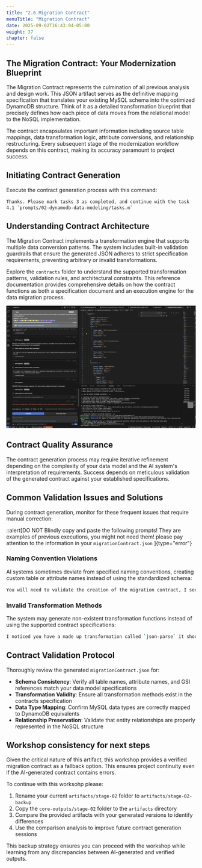```yaml
---
title: "2.6 Migration Contract"
menuTitle: "Migration Contract"
date: 2025-09-02T16:43:04-05:00
weight: 37
chapter: false
---
```


## The Migration Contract: Your Modernization Blueprint

The Migration Contract represents the culmination of all previous analysis and design work. This JSON artifact serves as the definitive mapping specification that translates your existing MySQL schema into the optimized DynamoDB structure. Think of it as a detailed transformation blueprint that precisely defines how each piece of data moves from the relational model to the NoSQL implementation.

The contract encapsulates important information including source table mappings, data transformation logic, attribute conversions, and relationship restructuring. Every subsequent stage of the modernization workflow depends on this contract, making its accuracy paramount to project success.

## Initiating Contract Generation

Execute the contract generation process with this command:

```shell
Thanks. Please mark tasks 3 as completed, and continue with the task 4.1 `prompts/02-dynamodb-data-modeling/tasks.m`
```

## Understanding Contract Architecture

The Migration Contract implements a transformation engine that supports multiple data conversion patterns. The system includes built-in validation guardrails that ensure the generated JSON adheres to strict specification requirements, preventing arbitrary or invalid transformations.

Explore the `contracts` folder to understand the supported transformation patterns, validation rules, and architectural constraints. This reference documentation provides comprehensive details on how the contract functions as both a specification document and an execution engine for the data migration process.

![Data model](/static/images/modernizr/2/stage02-23.png)

## Contract Quality Assurance

The contract generation process may require iterative refinement depending on the complexity of your data model and the AI system's interpretation of requirements. Success depends on meticulous validation of the generated contract against your established specifications.

## Common Validation Issues and Solutions

During contract generation, monitor for these frequent issues that require manual correction:

::alert[DO NOT Blindly copy and paste the following prompts! They are examples of previous executions, you might not need them! please pay attention to the information in your `migrationContract.json` ]{type="error"}

### Naming Convention Violations

AI systems sometimes deviate from specified naming conventions, creating custom table or attribute names instead of using the standardized schema:

```bash
You will need to validate the creation of the migration contract, I see you have defined your own table names, and you didn't used the table names I have provided, same for the GSIs I specifically asked for generic names for the GIS and the PK and SK to avoid issues or hardcoded values. To give you an example in the migration contract artifacts/stage-02/migrationContract.json the first table `UserOrdersCart` should be called `Users`, the partition key should be PK and the sort tkey SK, Please re-read the data_model and update my migration contract
```

### Invalid Transformation Methods

The system may generate non-existent transformation functions instead of using the supported contract specifications:

```bash
I noticed you have a made up transformation called `json-parse` it should be `json-construction` The format of that attribute is a map so you need to use JSON contruction, can you please update that attribute name?  and validate you have no created other made up methods? you need to follow the specifications as directed in the  `contracts` folder
```

## Contract Validation Protocol

Thoroughly review the generated `migrationContract.json` for:

- **Schema Consistency**: Verify all table names, attribute names, and GSI references match your data model specifications
- **Transformation Validity**: Ensure all transformation methods exist in the contracts specification
- **Data Type Mapping**: Confirm MySQL data types are correctly mapped to DynamoDB equivalents
- **Relationship Preservation**: Validate that entity relationships are properly represented in the NoSQL structure

## Workshop consistency for next steps

Given the critical nature of this artifact, this workshop provides a verified migration contract as a fallback option. This ensures project continuity even if the AI-generated contract contains errors.

To continue with this worksohp please:

1. Rename your current `artifacts/stage-02` folder to `artifacts/stage-02-backup`
2. Copy the `core-outputs/stage-02` folder to the `artifacts` directory
3. Compare the provided artifacts with your generated versions to identify differences
4. Use the comparison analysis to improve future contract generation sessions

This backup strategy ensures you can proceed with the workshop while learning from any discrepancies between AI-generated and verified outputs.
